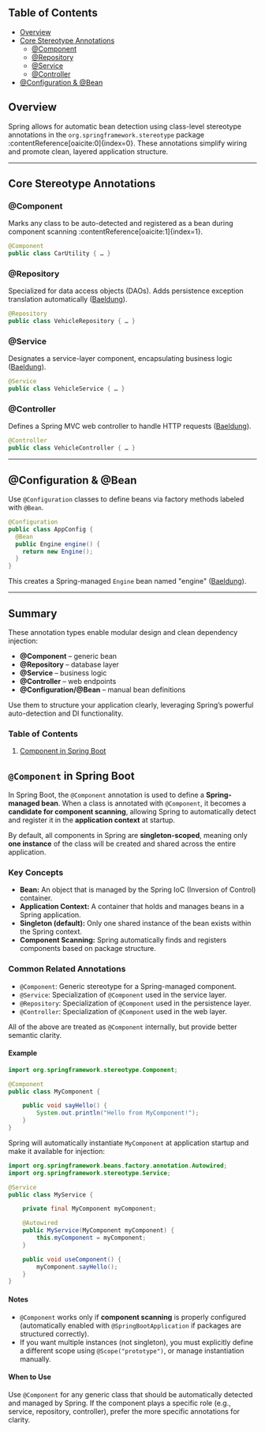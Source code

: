 ## Table of Contents

- [Overview](#overview)  
- [Core Stereotype Annotations](#core-stereotype-annotations)  
  - [@Component](#component)  
  - [@Repository](#repository)  
  - [@Service](#service)  
  - [@Controller](#controller)  
- [@Configuration & @Bean](#configuration--bean)  

## Overview

Spring allows for automatic bean detection using class-level stereotype annotations in the `org.springframework.stereotype` package :contentReference[oaicite:0]{index=0}. These annotations simplify wiring and promote clean, layered application structure.

---

## Core Stereotype Annotations

### @Component

Marks any class to be auto-detected and registered as a bean during component scanning :contentReference[oaicite:1]{index=1}.

```java
@Component
public class CarUtility { … }
```

### @Repository

Specialized for data access objects (DAOs). Adds persistence exception translation automatically ([Baeldung][1]).

```java
@Repository
public class VehicleRepository { … }
```

### @Service

Designates a service-layer component, encapsulating business logic ([Baeldung][1]).

```java
@Service
public class VehicleService { … }
```

### @Controller

Defines a Spring MVC web controller to handle HTTP requests ([Baeldung][1]).

```java
@Controller
public class VehicleController { … }
```

---

## @Configuration & @Bean

Use `@Configuration` classes to define beans via factory methods labeled with `@Bean`.

```java
@Configuration
public class AppConfig {
  @Bean
  public Engine engine() {
    return new Engine();
  }
}
```

This creates a Spring-managed `Engine` bean named "engine" ([Baeldung][2]).

---

## Summary

These annotation types enable modular design and clean dependency injection:

* **@Component** – generic bean
* **@Repository** – database layer
* **@Service** – business logic
* **@Controller** – web endpoints
* **@Configuration/@Bean** – manual bean definitions

Use them to structure your application clearly, leveraging Spring’s powerful auto-detection and DI functionality.

[1]: https://www.baeldung.com/spring-bean-annotations?utm_source=chatgpt.com "Spring Bean Annotations"
[2]: https://www.baeldung.com/spring-core-annotations?utm_source=chatgpt.com "Spring Core Annotations"


### Table of Contents

1. [Component in Spring Boot](#component-in-spring-boot)

## `@Component` in Spring Boot

In Spring Boot, the `@Component` annotation is used to define a **Spring-managed bean**. When a class is annotated with `@Component`, it becomes a **candidate for component scanning**, allowing Spring to automatically detect and register it in the **application context** at startup.

By default, all components in Spring are **singleton-scoped**, meaning only **one instance** of the class will be created and shared across the entire application.

### Key Concepts

* **Bean:** An object that is managed by the Spring IoC (Inversion of Control) container.
* **Application Context:** A container that holds and manages beans in a Spring application.
* **Singleton (default):** Only one shared instance of the bean exists within the Spring context.
* **Component Scanning:** Spring automatically finds and registers components based on package structure.

### Common Related Annotations

* `@Component`: Generic stereotype for a Spring-managed component.
* `@Service`: Specialization of `@Component` used in the service layer.
* `@Repository`: Specialization of `@Component` used in the persistence layer.
* `@Controller`: Specialization of `@Component` used in the web layer.

All of the above are treated as `@Component` internally, but provide better semantic clarity.

#### Example

```java
import org.springframework.stereotype.Component;

@Component
public class MyComponent {

    public void sayHello() {
        System.out.println("Hello from MyComponent!");
    }
}
```

Spring will automatically instantiate `MyComponent` at application startup and make it available for injection:

```java
import org.springframework.beans.factory.annotation.Autowired;
import org.springframework.stereotype.Service;

@Service
public class MyService {

    private final MyComponent myComponent;

    @Autowired
    public MyService(MyComponent myComponent) {
        this.myComponent = myComponent;
    }

    public void useComponent() {
        myComponent.sayHello();
    }
}
```

#### Notes

* `@Component` works only if **component scanning** is properly configured (automatically enabled with `@SpringBootApplication` if packages are structured correctly).
* If you want multiple instances (not singleton), you must explicitly define a different scope using `@Scope("prototype")`, or manage instantiation manually.

#### When to Use

Use `@Component` for any generic class that should be automatically detected and managed by Spring. If the component plays a specific role (e.g., service, repository, controller), prefer the more specific annotations for clarity.
